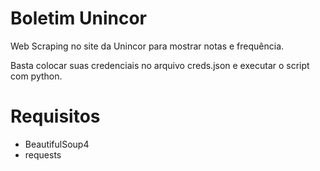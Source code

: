 # Boletim Unincor
Web Scraping no site da Unincor para mostrar notas e frequência.  
  
Basta colocar suas credenciais no arquivo creds.json e executar o script com python.  
  
# Requisitos
  
- BeautifulSoup4  
- requests
